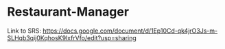 # Restaurant-Manager

Link to SRS:
https://docs.google.com/document/d/1Ep10Cd-qk4jrO3Js-m-SLHqb3qij0KqhosK9lxfrVfo/edit?usp=sharing
